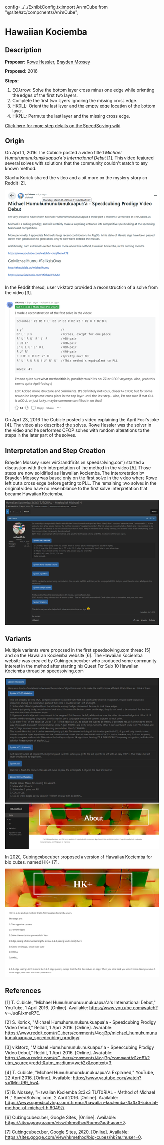 config=../../ExhibitConfig.txtimport AnimCube from "@site/src/components/AnimCube";

# Hawaiian Kociemba

<AnimCube params="buttonbar=0&position=lluuu&scale=6&hint=10&hintborder=1&borderwidth=10&facelets=llllyllllwwwwwwwlwdbbdbbdbbdggdggdggdddoooooodrrdrddrr" width="400px" height="400px" />

## Description

**Proposer:** [Rowe Hessler](CubingContributors/MethodDevelopers.md#hessler-rowe), [Brayden Mossey](CubingContributors/MethodDevelopers.md#mossey-brayden)

**Proposed:** 2016

**Steps:**

1. EOArrow: Solve the bottom layer cross minus one edge while orienting the edges of the first two layers.
2. Complete the first two layers ignoring the missing cross edge.
3. HKOLL: Orient the last layer and the empty edge location of the bottom layer.
4. HKPLL: Permute the last layer and the missing cross edge.

[Click here for more step details on the SpeedSolving wiki](https://www.speedsolving.com/wiki/index.php?title=Hawaiian_Kociemba)

## Origin

On April 1, 2016 The Cubicle posted a video titled *Michael Humuhumunukunukuapua'a's International Debut* [1]. This video featured several solves with solutions that the community couldn't match to any known method.

Stachu Korick shared the video and a bit more on the mystery story on Reddit [2].

![](img/HawaiianKociemba/Korick.png)

In the Reddit thread, user vikktorz provided a reconstruction of a solve from the video [3].

![](img/HawaiianKociemba/vikktorz.png)

On April 23, 2016 The Cubicle posted a video explaining the April Fool's joke [4]. The video also described the solves. Rowe Hessler was the solver in the video and he performed CFOP solves with random alterations to the steps in the later part of the solves.

## Interpretation and Step Creation

Brayden Mossey (user wir3sandfir3s on speedsolving.com) started a discussion with their interpretation of the method in the video [5]. Those steps are now solidified as Hawaiian Kociemba. The interpretation by Brayden Mossey was based only on the first solve in the video where Rowe left out a cross edge before getting to PLL. The remaining two solves in the original video have no resemblance to the first solve interpretation that became Hawaiian Kociemba.

![](img/HawaiianKociemba/Mossey.png)

## Variants

Multiple variants were proposed in the first speedsolving.com thread [5] and on the Hawaiian Kociemba website [6]. The Hawaiian Kociemba website was created by Cubingcubecuber who produced some community interest in the method after starting his Quest For Sub 10 Hawaiian Kociemba thread on speedsolving.com

![](img/HawaiianKociemba/Variants.png)
![](img/HawaiianKociemba/Website.png)

In 2020, Cubingcubecuber proposed a version of Hawaiian Kociemba for big cubes, named HK+ [7].

![](img/HawaiianKociemba/HK+.png)

## References

[1] T. Cubicle, "Michael Humuhumunukunukuapua'a's International Debut," YouTube, 1 April 2016. [Online]. Available: https://www.youtube.com/watch?v=JuqPJxmeR7E.

[2] S. Korick, "Michael Humuhumunukunukuapua'a - Speedcubing Prodigy Video Debut," Reddit, 1 April 2016. [Online]. Available: https://www.reddit.com/r/Cubers/comments/4cqj3p/michael_humuhumunukunukuapuaa_speedcubing_prodigy/.

[3] vikktorz, "Michael Humuhumunukunukuapua'a - Speedcubing Prodigy Video Debut," Reddit, 1 April 2016. [Online]. Available: https://www.reddit.com/r/Cubers/comments/4cqj3p/comment/d1knff1/?utm_source=reddit&utm_medium=web2x&context=3.

[4] T. Cubicle, "Michael Humuhumunukunukuapua'a Explained," YouTube, 22 April 2016. [Online]. Available: https://www.youtube.com/watch?v=1MniU99_hw4.

[5] B. Mossey, "Hawaiian Kociemba 3x3x3 TUTORIAL - Method of Michael H.," SpeedSolving.com, 2 April 2016. [Online]. Available: https://www.speedsolving.com/threads/hawaiian-kociemba-3x3x3-tutorial-method-of-michael-h.60492/.

[6] Cubingcubecuber, Google Sites, [Online]. Available: https://sites.google.com/view/hkmethod/home?authuser=0.

[7] Cubingcubecuber, Google Sites, 2020. [Online]. Available: https://sites.google.com/view/hkmethod/big-cubes/hk?authuser=0.
